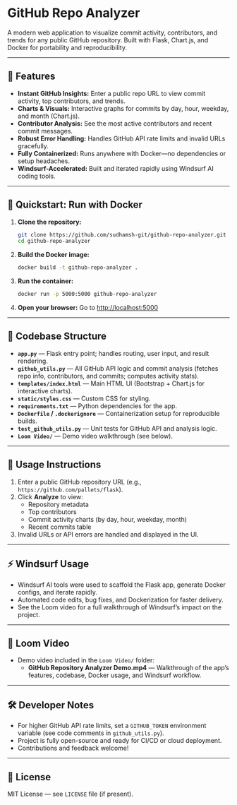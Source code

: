 # GitHub Repo Analyzer

A modern web application to visualize commit activity, contributors, and trends for any public GitHub repository. Built with Flask, Chart.js, and Docker for portability and reproducibility.

---

## 🚀 Features
- **Instant GitHub Insights:** Enter a public repo URL to view commit activity, top contributors, and trends.
- **Charts & Visuals:** Interactive graphs for commits by day, hour, weekday, and month (Chart.js).
- **Contributor Analysis:** See the most active contributors and recent commit messages.
- **Robust Error Handling:** Handles GitHub API rate limits and invalid URLs gracefully.
- **Fully Containerized:** Runs anywhere with Docker—no dependencies or setup headaches.
- **Windsurf-Accelerated:** Built and iterated rapidly using Windsurf AI coding tools.

---

## 🐳 Quickstart: Run with Docker

1. **Clone the repository:**
   ```sh
   git clone https://github.com/sudhamsh-git/github-repo-analyzer.git
   cd github-repo-analyzer
   ```
2. **Build the Docker image:**
   ```sh
   docker build -t github-repo-analyzer .
   ```
3. **Run the container:**
   ```sh
   docker run -p 5000:5000 github-repo-analyzer
   ```
4. **Open your browser:**
   Go to [http://localhost:5000](http://localhost:5000)

---

## 🧩 Codebase Structure
- **`app.py`** — Flask entry point; handles routing, user input, and result rendering.
- **`github_utils.py`** — All GitHub API logic and commit analysis (fetches repo info, contributors, and commits; computes activity stats).
- **`templates/index.html`** — Main HTML UI (Bootstrap + Chart.js for interactive charts).
- **`static/styles.css`** — Custom CSS for styling.
- **`requirements.txt`** — Python dependencies for the app.
- **`Dockerfile` / `.dockerignore`** — Containerization setup for reproducible builds.
- **`test_github_utils.py`** — Unit tests for GitHub API and analysis logic.
- **`Loom Video/`** — Demo video walkthrough (see below).

---

## 📝 Usage Instructions
1. Enter a public GitHub repository URL (e.g., `https://github.com/pallets/flask`).
2. Click **Analyze** to view:
   - Repository metadata
   - Top contributors
   - Commit activity charts (by day, hour, weekday, month)
   - Recent commits table
3. Invalid URLs or API errors are handled and displayed in the UI.

---

## ⚡️ Windsurf Usage
- Windsurf AI tools were used to scaffold the Flask app, generate Docker configs, and iterate rapidly.
- Automated code edits, bug fixes, and Dockerization for faster delivery.
- See the Loom video for a full walkthrough of Windsurf’s impact on the project.

---

## 📂 Loom Video
- Demo video included in the `Loom Video/` folder:
  - **GitHub Repository Analyzer Demo.mp4** — Walkthrough of the app’s features, codebase, Docker usage, and Windsurf workflow.

---

## 🛠️ Developer Notes
- For higher GitHub API rate limits, set a `GITHUB_TOKEN` environment variable (see code comments in `github_utils.py`).
- Project is fully open-source and ready for CI/CD or cloud deployment.
- Contributions and feedback welcome!

---

## 📜 License
MIT License — see `LICENSE` file (if present).
